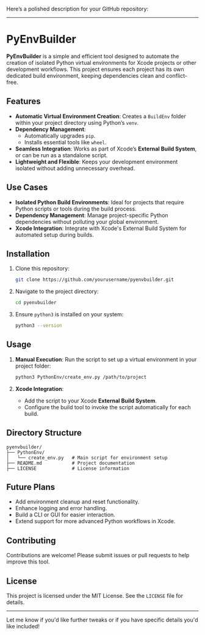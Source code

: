 Here’s a polished description for your GitHub repository:

---

# PyEnvBuilder

**PyEnvBuilder** is a simple and efficient tool designed to automate the creation of isolated Python virtual environments for Xcode projects or other development workflows. This project ensures each project has its own dedicated build environment, keeping dependencies clean and conflict-free.

## Features
- **Automatic Virtual Environment Creation**: Creates a `BuildEnv` folder within your project directory using Python’s `venv`.
- **Dependency Management**:
  - Automatically upgrades `pip`.
  - Installs essential tools like `wheel`.
- **Seamless Integration**: Works as part of Xcode’s **External Build System**, or can be run as a standalone script.
- **Lightweight and Flexible**: Keeps your development environment isolated without adding unnecessary overhead.

## Use Cases
- **Isolated Python Build Environments**: Ideal for projects that require Python scripts or tools during the build process.
- **Dependency Management**: Manage project-specific Python dependencies without polluting your global environment.
- **Xcode Integration**: Integrate with Xcode's External Build System for automated setup during builds.

## Installation
1. Clone this repository:
   ```bash
   git clone https://github.com/yourusername/pyenvbuilder.git
   ```
2. Navigate to the project directory:
   ```bash
   cd pyenvbuilder
   ```
3. Ensure `python3` is installed on your system:
   ```bash
   python3 --version
   ```

## Usage
1. **Manual Execution**:
   Run the script to set up a virtual environment in your project folder:
   ```bash
   python3 PythonEnv/create_env.py /path/to/project
   ```

2. **Xcode Integration**:
   - Add the script to your Xcode **External Build System**.
   - Configure the build tool to invoke the script automatically for each build.

## Directory Structure
```plaintext
pyenvbuilder/
├── PythonEnv/
│   └── create_env.py   # Main script for environment setup
├── README.md           # Project documentation
├── LICENSE             # License information
```

## Future Plans
- Add environment cleanup and reset functionality.
- Enhance logging and error handling.
- Build a CLI or GUI for easier interaction.
- Extend support for more advanced Python workflows in Xcode.

## Contributing
Contributions are welcome! Please submit issues or pull requests to help improve this tool.

## License
This project is licensed under the MIT License. See the `LICENSE` file for details.

---

Let me know if you'd like further tweaks or if you have specific details you'd like included!
